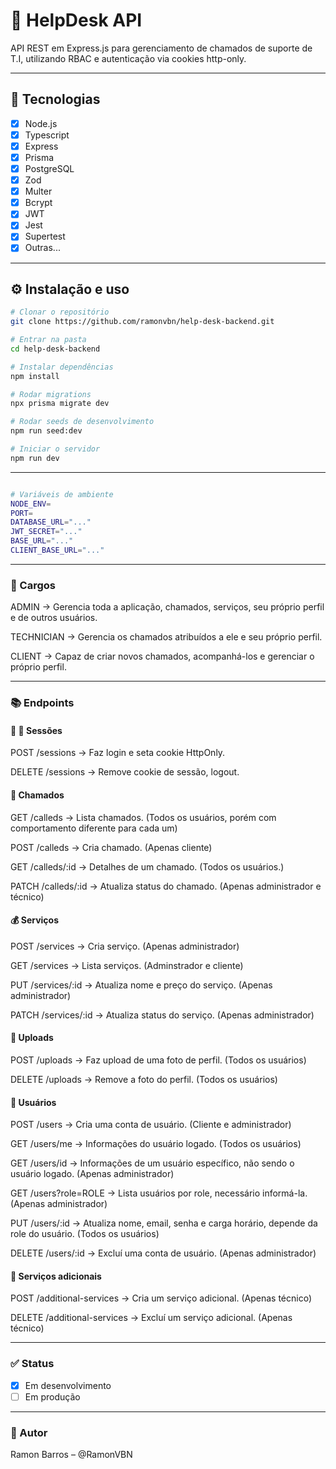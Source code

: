 # 📌 HelpDesk API

API REST em Express.js para gerenciamento de chamados de suporte de T.I, utilizando RBAC e autenticação via cookies http-only.

---

## 🚀 Tecnologias

- [x] Node.js
- [X] Typescript
- [x] Express  
- [x] Prisma  
- [x] PostgreSQL
- [X] Zod
- [X] Multer
- [X] Bcrypt
- [X] JWT
- [X] Jest
- [X] Supertest
- [x] Outras...

---

## ⚙️ Instalação e uso

```bash
# Clonar o repositório
git clone https://github.com/ramonvbn/help-desk-backend.git

# Entrar na pasta
cd help-desk-backend

# Instalar dependências
npm install

# Rodar migrations
npx prisma migrate dev

# Rodar seeds de desenvolvimento
npm run seed:dev

# Iniciar o servidor
npm run dev

```
---

```bash

# Variáveis de ambiente
NODE_ENV=
PORT=
DATABASE_URL="..."
JWT_SECRET="..."
BASE_URL="..."
CLIENT_BASE_URL="..."

```
---

### 🪪 Cargos

ADMIN → Gerencia toda a aplicação, chamados, serviços, seu próprio perfil e de outros usuários.

TECHNICIAN → Gerencia os chamados atribuídos a ele e seu próprio perfil.

CLIENT → Capaz de criar novos chamados, acompanhá-los e gerenciar o próprio perfil. 

---

### 📚 Endpoints

#### 🔐 🔑 Sessões

POST /sessions → Faz login e seta cookie HttpOnly.

DELETE /sessions → Remove cookie de sessão, logout.


#### 🎫 Chamados

GET /calleds → Lista chamados. (Todos os usuários, porém com comportamento diferente para cada um)

POST /calleds → Cria chamado. (Apenas cliente)

GET /calleds/:id → Detalhes de um chamado. (Todos os usuários.)

PATCH /calleds/:id → Atualiza status do chamado. (Apenas administrador e técnico)


#### 💰 Serviços

POST /services → Cria serviço. (Apenas administrador)

GET /services → Lista serviços. (Adminstrador e cliente)

PUT /services/:id → Atualiza nome e preço do serviço. (Apenas administrador)

PATCH /services/:id → Atualiza status do serviço. (Apenas administrador)


#### 🤳 Uploads

POST /uploads → Faz upload de uma foto de perfil. (Todos os usuários)

DELETE /uploads → Remove a foto do perfil. (Todos os usuários)


#### 🫏 Usuários

POST /users → Cria uma conta de usuário. (Cliente e administrador)

GET /users/me → Informações do usuário logado. (Todos os usuários)

GET /users/id → Informações de um usuário específico, não sendo o usuário logado. (Apenas administrador)

GET /users?role=ROLE → Lista usuários por role, necessário informá-la. (Apenas administrador)

PUT /users/:id → Atualiza nome, email, senha e carga horário, depende da role do usuário. (Todos os usuários)

DELETE /users/:id → Excluí uma conta de usuário. (Apenas administrador)


#### 💸 Serviços adicionais

POST /additional-services → Cria um serviço adicional.  (Apenas técnico)

DELETE /additional-services → Excluí um serviço adicional. (Apenas técnico)

---

### ✅ Status

- [X] Em desenvolvimento
- [ ] Em produção

---

### 🗿 Autor

Ramon Barros – @RamonVBN


